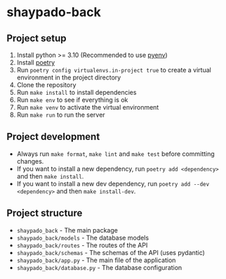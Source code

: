 # shaypado-back

## Project setup

1. Install python >= 3.10 (Recommended to use [pyenv](https://github.com/pyenv/pyenv))
2. Install [poetry](https://python-poetry.org/docs/#installing-with-the-official-installer)
3. Run `poetry config virtualenvs.in-project true` to create a virtual environment in the project directory
4. Clone the repository
5. Run `make install` to install dependencies
6. Run `make env` to see if everything is ok
7. Run `make venv` to activate the virtual environment
8. Run `make run` to run the server

## Project development

* Always run `make format`, `make lint` and `make test` before committing changes.
* If you want to install a new dependency, run `poetry add <dependency>` and then `make install`.
* If you want to install a new dev dependency, run `poetry add --dev <dependency>` and then `make install-dev`.

## Project structure

* `shaypado_back` - The main package
* `shaypado_back/models` - The database models
* `shaypado_back/routes` - The routes of the API
* `shaypado_back/schemas` - The schemas of the API (uses pydantic)
* `shaypado_back/app.py` - The main file of the application
* `shaypado_back/database.py` - The database configuration

